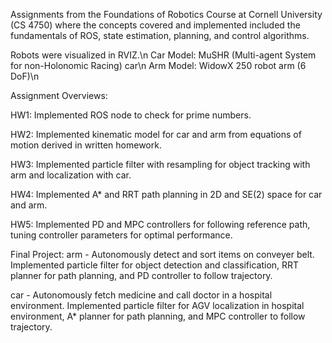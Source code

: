Assignments from the Foundations of Robotics Course at Cornell University (CS 4750) where the concepts covered and implemented included the fundamentals of ROS, state estimation, planning, and control algorithms.

Robots were visualized in RVIZ.\n
Car Model: MuSHR (Multi-agent System for non-Holonomic Racing) car\n
Arm Model: WidowX 250 robot arm (6 DoF)\n


Assignment Overviews:

HW1:
Implemented ROS node to check for prime numbers.

HW2:
Implemented kinematic model for car and arm from equations of motion derived in written homework.

HW3:
Implemented particle filter with resampling for object tracking with arm and localization with car.

HW4:
Implemented A* and RRT path planning in 2D and SE(2) space for car and arm.

HW5:
Implemented PD and MPC controllers for following reference path, tuning controller parameters for optimal performance.

Final Project:
arm - Autonomously detect and sort items on conveyer belt. Implemented particle filter for object detection and classification, RRT planner for path planning, and PD controller to follow trajectory.

car - Autonomously fetch medicine and call doctor in a hospital environment. Implemented particle filter for AGV localization in hospital environment, A* planner for path planning, and MPC controller to follow trajectory.
